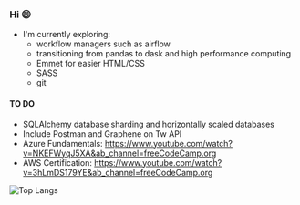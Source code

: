 ### Hi 😄
- I'm currently exploring:
  -  workflow managers such as airflow
  -  transitioning from pandas to dask and high performance computing
  -  Emmet for easier HTML/CSS
  -  SASS
  -  git

#### TO DO
- SQLAlchemy database sharding and horizontally scaled databases
- Include Postman and Graphene on Tw API
- Azure Fundamentals: https://www.youtube.com/watch?v=NKEFWyqJ5XA&ab_channel=freeCodeCamp.org
- AWS Certification: https://www.youtube.com/watch?v=3hLmDS179YE&ab_channel=freeCodeCamp.org

![Top Langs](https://github-readme-stats.vercel.app/api/top-langs/?username=lmao420blazeit&layout=compact)

<!--
**lmao420blazeit/lmao420blazeit** is a ✨ _special_ ✨ repository because its `README.md` (this file) appears on your GitHub profile.

Here are some ideas to get you started:

- 🔭 I’m currently working on ...
- 🌱 I’m currently learning ...
- 👯 I’m looking to collaborate on ...
- 🤔 I’m looking for help with ...
- 💬 Ask me about ...
- 📫 How to reach me: ...
- 😄 Pronouns: ...
- ⚡ Fun fact: ...
-->
